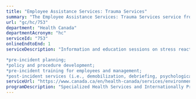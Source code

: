 ```yaml
---
title: "Employee Assistance Services: Trauma Services"
summary: "The Employee Assistance Services: Trauma Services service from Health Canada is available end-to-end online, according to the GC Service Inventory."
url: "gc/hc/753"
department: "Health Canada"
departmentAcronym: "hc"
serviceId: "753"
onlineEndtoEnd: 1
serviceDescription: "Information and education sessions on stress reactions, stress management and resiliency building are offered to staff before an event or following a traumatic event. They may include:

*pre-incident planning;
*policy and procedure development;
*pre-incident training for employees and management;
*post-incident services (i.e., demobilization, debriefing, psychological first aid). -(CSB)"
serviceUrl: "https://www.canada.ca/en/health-canada/services/environmental-workplace-health/occupational-health-safety/employee-assistance-services.html"
programDescription: "Specialized Health Services and Internationally Protected Persons Program"
---
```

